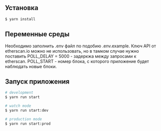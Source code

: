 ## Установка

```bash
$ yarn install
```

## Переменные среды

Необходимо заполнить .env файл по подобию .env.example. Ключ API от etherscan.io можно не использовать, но в тамком случае нужно поставить POLL_DELAY = 5000 - задеркжа между запросами к etherscan. POLL_START - номер блока, с которого приложение будет наблюдать новые блоки. 


## Запуск приложения

```bash
# development
$ yarn run start

# watch mode
$ yarn run start:dev

# production mode
$ yarn run start:prod
```